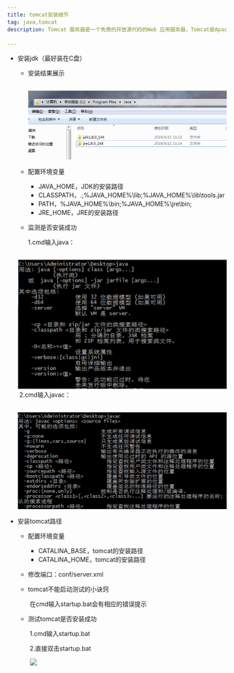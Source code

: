 ```yaml
---
title: tomcat安装细节
tag: java,tomcat
description: Tomcat 服务器是一个免费的开放源代码的Web 应用服务器，Tomcat是Apache 软件基金会（Apache Software Foundation）的Jakarta 项目中的一个核心项目，它早期的名称为catalina，后来由Apache、Sun 和其他一些公司及个人共同开发而成，并更名为Tomcat。

---
```


- 安装jdk（最好装在C盘）

  - 安装结果展示

    ​		![](tomcat/pic_1.png)

    

  - 配置环境变量 

    - JAVA_HOME，JDK的安装路径
    - CLASSPATH，.;%JAVA_HOME%\lib;%JAVA_HOME%\lib\tools.jar
    - PATH，%JAVA_HOME%\bin;%JAVA_HOME%\jre\bin;
    - JRE_HOME，JRE的安装路径

  - 监测是否安装成功

    1.cmd输入java：

  ​		![](tomcat/pic_2.png)
  ​	
    2.cmd输入javac：

  ​		![](tomcat/pic_3.png)

  

    

    

    

  

- 安装tomcat路径

  - 配置环境变量 

    - CATALINA_BASE，tomcat的安装路径
    - CATALINA_HOME，tomcat的安装路径

  - 修改端口：conf/server.xml

  - tomcat不能启动测试的小诀窍

    ​	在cmd输入startup.bat会有相应的错误提示

  - 测试tomcat是否安装成功

    ​	1.cmd输入startup.bat

    ​	2.直接双击startup.bat

    ​		![](/tomcat/pic_4.png)

